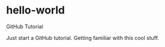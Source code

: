 # hello-world
GitHub Tutorial

Just start a GitHub tutorial.
Getting familiar with this cool stuff.
